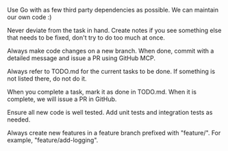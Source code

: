 Use Go with as few third party dependencies as possible. We can maintain our own code :)

Never deviate from the task in hand. Create notes if you see something else that needs to be fixed, don't try to do too much at once.

Always make code changes on a new branch. When done, commit with a detailed message and issue a PR using GitHub MCP.

Always refer to TODO.md for the current tasks to be done. If something is not listed there, do not do it.

When you complete a task, mark it as done in TODO.md. When it is complete, we will issue a PR in GitHub.

Ensure all new code is well tested. Add unit tests and integration tests as needed.

Always create new features in a feature branch prefixed with "feature/". For example, "feature/add-logging".